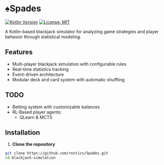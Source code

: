 # ♠️Spades 

[![Kotlin Version](https://img.shields.io/badge/Kotlin-2.0.20-blue.svg)](https://kotlinlang.org)
[![License: MIT](https://img.shields.io/badge/License-MIT-yellow.svg)](https://opensource.org/licenses/MIT)

A Kotlin-based blackjack simulator for analyzing game strategies and player behavior through statistical modeling.

## Features

- Multi-player blackjack simulation with configurable rules
- Real-time statistics tracking 
- Event-driven architecture
- Modular deck and card system with automatic shuffling

## TODO
- Betting system with customizable balances
- RL-Based player agents:
  - QLearn & MCTS

 
## Installation

1. **Clone the repository**
```bash
git clone https://github.com/restics/Spades.git
cd blackjack-simulation

